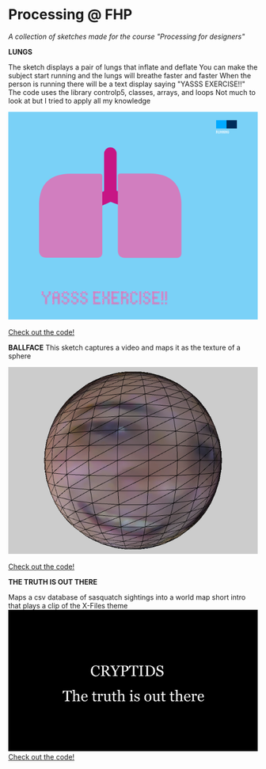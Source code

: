 # Processing @ FHP

_A collection of sketches made for the course "Processing for designers"_


__LUNGS__

The sketch displays a pair of lungs that inflate and deflate
You can make the subject start running and the lungs will breathe faster and faster
When the person is running there will be a text display saying "YASSS EXERCISE!!"
The code uses the library controlp5, classes, arrays, and loops
Not much to look at but I tried to apply all my knowledge

![Lungs project](https://github.com/Estjer/processing-fhp/blob/master/lungs.png?raw=true "Lungs")

[Check out the code!](/Estjer/processing-fhp/blob/master/Lungs.pde)


__BALLFACE__
This sketch captures a video and maps it as the texture of a sphere

![Ballface](https://github.com/Estjer/processing-fhp/blob/master/ball.png?raw=true "Ballface")

[Check out the code!](/Estjer/processing-fhp/blob/master/ballface.pde)


__THE TRUTH IS OUT THERE__

Maps a csv database of sasquatch sightings into a world map
short intro that plays a clip of the X-Files theme
![Sasquatch](https://github.com/Estjer/processing-fhp/blob/master/sasquatch.png?raw=true "Sasquatch")
[Check out the code!](https://github.com/Estjer/processing-fhp/blob/master/sasquatch.pde)

